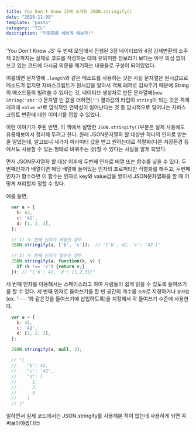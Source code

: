 ```yaml
---
title: You Don't Know JS에 소개된 JSON.stringify()
date: "2019-11-09"
template: "posts"
category: "TIL"
description: "직렬화를 예쁘게 해보자!"
---
```


'You Don't Know JS' 두 번째 모임에서 진행된 3장 네이티브와 4장 강제변환의 소주제 2장까지는 실제로 코드를 작성하는 데에 유의미한 정보라기 보다는 아무 의심 없이 쓰고 있는 코드에 다시금 의문을 제기하는 내용들로 구성이 되어있었다. 

이를테면 문자열에 `.length`와 같은 메소드를 사용하는 것은 사실 문자열은 원시값으로 메소드가 없지만 자바스크립트가 원시값을 알아서 객체 래퍼로 감싸주기 때문에 String의 메소드들의 빌려쓸 수 있다는 것, 네이티브 생성자로 만든 문자열에(`new String('abc')`) 문자열 빈 값을 더하면(`''`) 결과값의 타입이 `string`이 되는 것은 객체래퍼에 `value of`로 암식적인 언박싱이 일어난다는 것 등 암시적으로 일어나는 자바스크립트 변환에 대한 이야기를 접할 수 있었다.

이런 이야기가 주된 반면, 이 책에서 설명한 `JSON.stringify()`부분은 실제 사용에도 유용해보여서 정리해 두려고 한다. 원래 JSON문자열화 할 대상만 하나의 인자로 받는줄 알았는데, 알고보니 세가지 파라미터 값을 받고 원하는대로 직렬화(다른 저장환경 등에서도 사용할 수 있는 형태로 바꿔주는 것)할 수 있다는 사실을 알게 되었다.

먼저 JSON문자열화 할 대상 이후에 두번째 인자로 배열 또는 함수를 넣을 수 있다. 두번째인자가 배열이면 해당 배열에 들어있는 인자의 프로퍼티만 직렬화를 해주고, 두번째인자가 함수라면 이 함수는 인자로 key와 value값을 받아서 JSON문자열화를 할 때 어떻게 처리할지 정할 수 있다. 

예를 들면,
```javascript
  var a = {
    b: 42,
    c: '42',
    d: [1, 2, 3],
  };

  // 1) 두 번째 인자가 배열인 경우
  JSON.stringify(a, ['b', 'c']);  // "{'b', 42, 'c': '42'}"

  // 2) 두 번째 인자가 함수인 경우
  JSON.stringify(a, function(k, v) {
    if (k !== 'c') {return v;}
  }); // "{'b': 42, 'd': [1,2,3]}"
```

세 번째 인자를 이용해서는 스페이스라고 하여 사람들이 쉽게 읽을 수 있도록 들여쓰기를 할 수 있다. 세 번째 인자로 들여쓰기를 할 빈 공간의 개수를 `숫자`로 지정하거나 `문자열`(ex. '----'와 같은것을 들여쓰기에 삽입하도록)을 지정해서 각 들여쓰기 수준에 사용한다.

```javascript
  var a = {
    b: 42,
    c: '42',
    d: [1, 2, 3],
  };

  JSON.stringify(a, null, 3);

  // "{
  //    "b": 42,
  //    "c": '42',
  //    "d": [
  //      1,
  //      2,
  //      3
  //    ]
  // }"
```

일하면서 실제 코드에서는 JSON.stringify를 사용해본 적이 없는데 사용하게 되면 꼭 써보아야겠다!🤓
